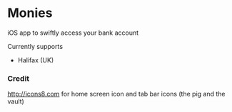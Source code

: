 # Monies

iOS app to swiftly access your bank account

Currently supports
- Halifax (UK)

### Credit

http://icons8.com for home screen icon and tab bar icons (the pig and the vault)
